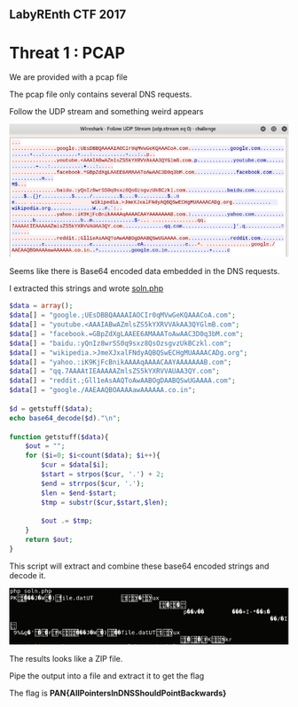 ## LabyREnth CTF 2017
# Threat 1 : PCAP

We are provided with a pcap file

The pcap file only contains several DNS requests.

Follow the UDP stream and something weird appears

![weird](img/01.png)

Seems like there is Base64 encoded data embedded in the DNS requests.

I extracted this strings and wrote [soln.php](soln.php)

```php
$data = array();
$data[] = "google.;UEsDBBQAAAAIAOCIr0qMVwGeKQAAACoA.com";
$data[] = "youtube.<AAAIABwAZmlsZS5kYXRVVAkAA3QYGlmB.com";
$data[] = "facebook.=GBpZdXgLAAEE6AMAAAToAwAAC3D0q3bM.com";
$data[] = "baidu.:yQnIz8wrSS0q9sxz8QsOzsgvzUkBCzkl.com";
$data[] = "wikipedia.>JmeXJxalFNdyAQBQSwECHgMUAAAACADg.org";
$data[] = "yahoo.:iK9KjFcBnikAAAAqAAAACAAYAAAAAAAB.com";
$data[] = "qq.7AAAAtIEAAAAAZmlsZS5kYXRVVAUAA3QY.com";
$data[] = "reddit.;Gll1eAsAAQToAwAABOgDAABQSwUGAAAA.com";
$data[] = "google./AAEAAQBOAAAAawAAAAAA.co.in";

$d = getstuff($data);
echo base64_decode($d)."\n";

function getstuff($data){
    $out = "";
    for ($i=0; $i<count($data); $i++){
        $cur = $data[$i];
        $start = strpos($cur, '.') + 2;
        $end = strrpos($cur, '.');
        $len = $end-$start;
        $tmp = substr($cur,$start,$len);
        
        $out .= $tmp;
    }
    return $out;
}
```

This script will extract and combine these base64 encoded strings and decode it.

![outzip](img/02.png)

The results looks like a ZIP file.

Pipe the output into a file and extract it to get the flag

The flag is **PAN{AllPointersInDNSShouldPointBackwards}**